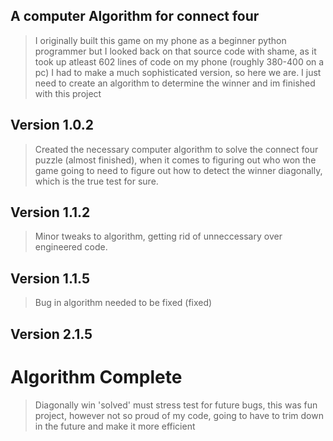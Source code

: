 ## A computer Algorithm for connect four
>I originally built this game on my phone as a beginner python programmer but I looked back on that source code with shame, 
>as it took up atleast 602 lines of code on my phone (roughly 380-400 on a pc) I had to make a much sophisticated version,
>so here we are. I just need to create an algorithm to determine the winner and im finished with this project
## Version 1.0.2
>Created the necessary computer algorithm to solve the connect four puzzle (almost finished), when it comes to figuring out who won the game
>going to need to figure out how to detect the winner diagonally, which is the true test for sure.

## Version 1.1.2 
>Minor tweaks to algorithm, getting rid of unneccessary over engineered code.

## Version 1.1.5
> Bug in algorithm needed to be fixed (fixed)
## Version 2.1.5
# Algorithm Complete
> Diagonally win 'solved' must stress test for future bugs, this was fun project, however not so proud of my code, going to have to trim down in the future and make it more efficient 